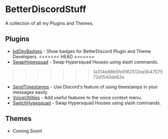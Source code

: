 # BetterDiscordStuff
A collection of all my Plugins and Themes.

## Plugins
- [bdDevBadges](https://github.com/Taimoor-Tariq/BetterDiscordStuff/tree/main/Plugins/bdDevBadges) - Show badges for BetterDiscord Plugin and Theme Developers.
<<<<<<< HEAD
=======
- [SwapHypesquad](https://github.com/Taimoor-Tariq/BetterDiscordStuff/tree/main/Plugins/SwapHypesquad) - Swap Hypersquad Houses using slash commands.
>>>>>>> 1a314e88b5fe9162512ea5b4707573d1540de62e
- [SendTimestamps](https://github.com/Taimoor-Tariq/BetterDiscordStuff/tree/main/Plugins/SendTimestamps) - Use Discord's feature of using timestamps in your messages easily.
- [VoiceUtilities](https://github.com/Taimoor-Tariq/BetterDiscordStuff/tree/main/Plugins/VoiceUtilities) - Add useful features to the voice context menu.
- [SwitchHypesquad](https://github.com/Taimoor-Tariq/BetterDiscordStuff/tree/main/Plugins/SwitchHypesquad) - Swap Hypersquad Houses using slash commands.

## Themes
- Coming Soon!
